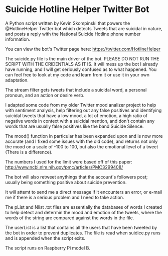 Suicide Hotline Helper Twitter Bot
==================================

A Python script written by Kevin Skompinski that powers the @HotlineHelper Twitter bot which detects Tweets that are suicidal in nature, and posts a reply with the National Suicide Hotline phone number information.

You can view the bot's Twitter page here: https://twitter.com/HotlineHelper

The suicide.py file is the main driver of the bot. PLEASE DO NOT RUN THE SCRIPT WITH THE CRIDENTIALS AS IT IS. It will mess up the bot I already have running, and I will get seriously confused as to what happened. You can feel free to look at my code and learn from it or use it in your own adaptation. 

The stream filter gets tweets that include a suicidal word, a personal pronoun, and an action or desire verb.

I adapted some code from my older Twitter mood analizer project to help with sentiment analysis, help filtering out any false positives and identifying suicidal tweets that have a low mood, a lot of emotion, a high ratio of negative words in context with a suicidal mention, and don't contain any words that are usually false positives like the band Suicide Silence.

The mood() function in particular has been expanded upon and is now more accurate (and I fixed some issues with the old code), and returns not only the mood on a scale of -100 to 100, but also the emotional level of a tweet (There is a difference). 

The numbers I used for the limit were based off of this paper: http://www.ncbi.nlm.nih.gov/pmc/articles/PMC3299408/

The bot will also retweet anythings that the account's followers post; usually being something positive about suicide prevention.

It will attemt to send me a direct message if it encounters an error, or e-mail me if there is a serious problem and I need to take action.

The pList and Nlist .txt files are essentially the databases of words I created to help detect and determin the mood and emotion of the tweets, where the words of the string are compared against the words in the file. 

The userList is a list that contains all the users that have been tweeted by the bot in order to prevent duplicates. The file is read when suidice.py runs and is appended when the script exits.

The script runs on Raspberry Pi model B.
